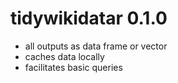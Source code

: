 # tidywikidatar 0.1.0

* all outputs as data frame or vector
* caches data locally
* facilitates basic queries
